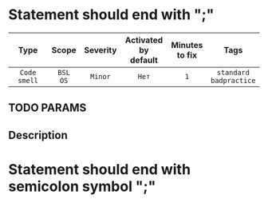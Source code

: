 # Statement should end with ";"

| Type | Scope | Severity | Activated<br/>by default | Minutes<br/>to fix | Tags |
| :-: | :-: | :-: | :-: | :-: | :-: |
| `Code smell` | `BSL`<br/>`OS` | `Minor` | `Нет` | `1` | `standard`<br/>`badpractice` |


## TODO PARAMS

## Description

# Statement should end with semicolon symbol ";"
